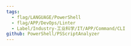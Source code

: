 ```yaml
---
tags:
  - flag/LANGUAGE/PowerShell
  - flag/APP/DevOps/Linter
  - Label/Industry-工业科学/IT/APP/Command/CLI
github: PowerShell/PSScriptAnalyzer
---
```


